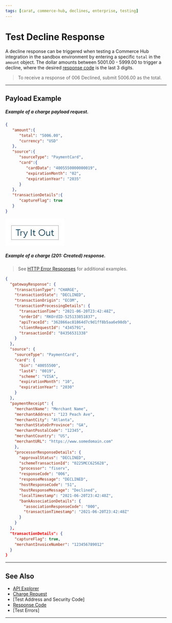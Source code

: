 ```yaml
---
tags: [carat, commerce-hub, declines, enterprise, testing]
---
```



# Test Decline Response

A decline response can be triggered when testing a Commerce Hub integration in the sandbox environment by entering a specific `total` in the `amount` object. The dollar amounts between 5001.00 - 5999.00 to trigger a decline, where the desired [response code](?path=docs/Resources/Guides/Response-Codes/Response-Codes.md) is the last 3 digits.

<!-- theme: example -->
>To receive a response of 006 Declined, submit 5006.00 as the total. 

---

## Payload Example

<!--
type: tab
title: Request
-->

##### Example of a charge payload request.

```json
{
   "amount":{
      "total": "5006.00",
      "currency": "USD"
   },
   "source":{
      "sourceType": "PaymentCard",
      "card":{
         "cardData": "4005550000000019",
         "expirationMonth": "02",
         "expirationYear": "2035"
      }
   },
   "transactionDetails":{
      "captureFlag": true
   }
}
```

[![Try it out](../../../../assets/images/button.png)](../api/?type=post&path=/payments/v1/charges)

<!--
type: tab
title: Response
-->

##### Example of a charge (201: Created) response.

<!-- theme: info -->
> See [HTTP Error Responses](?path=docs/Resources/Guides/Response-Codes/HTTP.md) for additional examples.

```json
{
  "gatewayResponse": {
    "transactionType": "CHARGE",
    "transactionState": "DECLINED",
    "transactionOrigin": "ECOM",
    "transactionProcessingDetails": {
      "transactionTime": "2021-06-20T23:42:48Z",
      "orderId": "RKOrdID-525133851837",
      "apiTraceId": "362866ac81864d7c9d1ff8b5aa6e98db",
      "clientRequestId": "4345791",
      "transactionId": "84356531338"
    }
  },
  "source": {
    "sourceType": "PaymentCard",
    "card": {
      "bin": "40055500",
      "last4": "0019",
      "scheme": "VISA",
      "expirationMonth": "10",
      "expirationYear": "2030"
    }
  },
  "paymentReceipt": {
    "merchantName": "Merchant Name",
    "merchantAddress": "123 Peach Ave",
    "merchantCity": "Atlanta",
    "merchantStateOrProvince": "GA",
    "merchantPostalCode": "12345",
    "merchantCountry": "US",
    "merchantURL": "https://www.somedomain.com"
    },
    "processorResponseDetails": {
      "approvalStatus": "DECLINED",
      "schemeTransactionId": "0225MCC625628",
      "processor": "fiserv",
      "responseCode": "006",
      "responseMessage": "DECLINED",
      "hostResponseCode": "51",
      "hostResponseMessage": "Declined",
      "localTimestamp": "2021-06-20T23:42:48Z",
      "bankAssociationDetails": {
        "associationResponseCode": "000",
        "transactionTimestamp": "2021-06-20T23:42:48Z"
      }
    }
  },
  "transactionDetails": {
    "captureFlag": true,
    "merchantInvoiceNumber": "123456789012"
  }
}
```

<!-- type: tab-end -->

---

## See Also


- [API Explorer](../api/?type=post&path=/payments/v1/capture)
- [Charge Request](?path=docs/Resources/API-Documents/Payments/Charges.md)
- [Test Address and Security Code]
- [Response Code](?path=docs/Resources/Guides/Response-Codes/Response-Codes.md) 
- [Test Errors]


---




